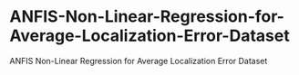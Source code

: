# ANFIS-Non-Linear-Regression-for-Average-Localization-Error-Dataset
ANFIS Non-Linear Regression for Average Localization Error Dataset
